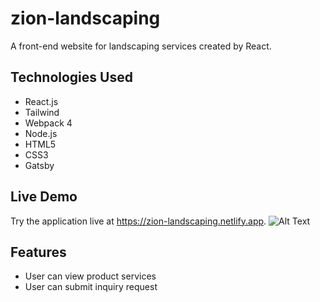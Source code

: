 # zion-landscaping

A front-end website for landscaping services created by React.

Technologies Used
-----
* React.js
* Tailwind
* Webpack 4
* Node.js
* HTML5
* CSS3
* Gatsby

Live Demo
-----
Try the application live at https://zion-landscaping.netlify.app.
![Alt Text](zion-landscaping.gif)

Features
-----
* User can view product services
* User can submit inquiry request



